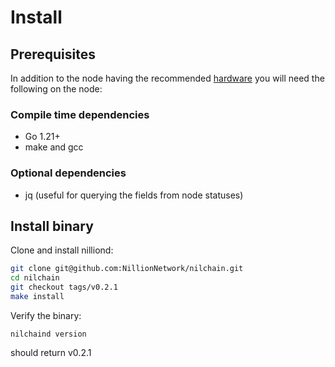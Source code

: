 # Install

## Prerequisites

In addition to the node having the recommended [hardware](./SPECIFICATIONS.md) you will need the following on the node:

### Compile time dependencies

- Go 1.21+
- make and gcc

### Optional dependencies

- jq (useful for querying the fields from node statuses)

## Install binary

Clone and install nilliond:

```bash
git clone git@github.com:NillionNetwork/nilchain.git
cd nilchain
git checkout tags/v0.2.1
make install
```

Verify the binary:

```
nilchaind version
```

should return v0.2.1
